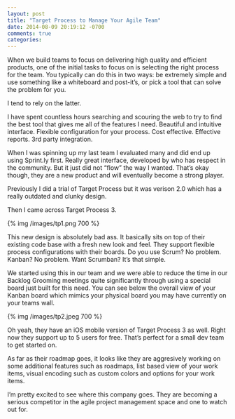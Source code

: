 ```yaml
---
layout: post
title: "Target Process to Manage Your Agile Team"
date: 2014-08-09 20:19:12 -0700
comments: true
categories:
---
```

When we build teams to focus on delivering high quality and efficient products, one of the initial tasks to focus on is selecting the right process for the team. You typically can do this in two ways: be extremely simple and use something like a whiteboard and post-it’s, or pick a tool that can solve the problem for you.

I tend to rely on the latter.

I have spent countless hours searching and scouring the web to try to find the best tool that gives me all of the features I need. Beautiful and intuitive interface. Flexible configuration for your process. Cost effective. Effective reports. 3rd party integration.

When I was spinning up my last team I evaluated many and did end up using Sprint.ly first. Really great interface, developed by who has respect in the community. But it just did not “flow” the way I wanted. That’s okay though, they are a new product and will eventually become a strong player.

Previously I did a trial of Target Process but it was verison 2.0 which has a really outdated and clunky design.

Then I came across Target Process 3.

{% img /images/tp1.png 700  %}

This new design is absolutely bad ass. It basically sits on top of their existing code base with a fresh new look and feel. They support flexible process configurations with their boards. Do you use Scrum? No problem. Kanban? No problem. Want Scrumban? It’s that simple.

We started using this in our team and we were able to reduce the time in our Backlog Grooming meetings quite significantly through using a special board just built for this need. You can see below the overall view of your Kanban board which mimics your physical board you may have currently on your teams wall.

{% img /images/tp2.jpeg 700  %}

Oh yeah, they have an iOS mobile version of Target Process 3 as well. Right now they support up to 5 users for free. That’s perfect for a small dev team to get started on.

As far as their roadmap goes, it looks like they are aggresively working on some additional features such as roadmaps, list based view of your work items, visual encoding such as custom colors and options for your work items.

I’m pretty excited to see where this company goes. They are becoming a serious competitor in the agile project management space and one to watch out for.
